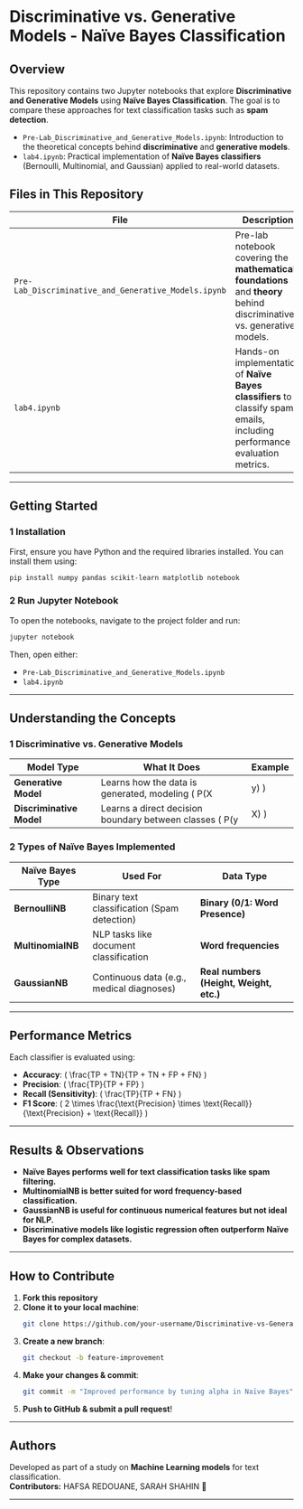 # Discriminative vs. Generative Models - Naïve Bayes Classification

##  Overview
This repository contains two Jupyter notebooks that explore **Discriminative and Generative Models** using **Naïve Bayes Classification**. The goal is to compare these approaches for text classification tasks such as **spam detection**.

- `Pre-Lab_Discriminative_and_Generative_Models.ipynb`: Introduction to the theoretical concepts behind **discriminative** and **generative models**.
- `lab4.ipynb`: Practical implementation of **Naïve Bayes classifiers** (Bernoulli, Multinomial, and Gaussian) applied to real-world datasets.

## Files in This Repository
| File | Description |
|------|------------|
| `Pre-Lab_Discriminative_and_Generative_Models.ipynb` | Pre-lab notebook covering the **mathematical foundations** and **theory** behind discriminative vs. generative models. |
| `lab4.ipynb` | Hands-on implementation of **Naïve Bayes classifiers** to classify spam emails, including performance evaluation metrics. |

---

## Getting Started

### **1️ Installation**
First, ensure you have Python and the required libraries installed. You can install them using:

```bash
pip install numpy pandas scikit-learn matplotlib notebook
```

### **2️ Run Jupyter Notebook**
To open the notebooks, navigate to the project folder and run:

```bash
jupyter notebook
```

Then, open either:
- `Pre-Lab_Discriminative_and_Generative_Models.ipynb`
- `lab4.ipynb`

---

##  Understanding the Concepts

### **1️ Discriminative vs. Generative Models**
| Model Type | What It Does | Example |
|------------|-------------|---------|
| **Generative Model** | Learns how the data is generated, modeling \( P(X | y) \) | **Naïve Bayes (Gaussian, Multinomial, Bernoulli)** |
| **Discriminative Model** | Learns a direct decision boundary between classes \( P(y | X) \) | **Logistic Regression, SVM** |

### **2️ Types of Naïve Bayes Implemented**
| Naïve Bayes Type | Used For | Data Type |
|------------------|---------|-----------|
| **BernoulliNB** | Binary text classification (Spam detection) | **Binary (0/1: Word Presence)** |
| **MultinomialNB** | NLP tasks like document classification | **Word frequencies** |
| **GaussianNB** | Continuous data (e.g., medical diagnoses) | **Real numbers (Height, Weight, etc.)** |

---

## Performance Metrics
Each classifier is evaluated using:
- **Accuracy**: \( \frac{TP + TN}{TP + TN + FP + FN} \)
- **Precision**: \( \frac{TP}{TP + FP} \)
- **Recall (Sensitivity)**: \( \frac{TP}{TP + FN} \)
- **F1 Score**: \( 2 \times \frac{\text{Precision} \times \text{Recall}}{\text{Precision} + \text{Recall}} \)

---

## Results & Observations
- **Naïve Bayes performs well for text classification tasks like spam filtering.**
- **MultinomialNB is better suited for word frequency-based classification.**
- **GaussianNB is useful for continuous numerical features but not ideal for NLP.**
- **Discriminative models like logistic regression often outperform Naïve Bayes for complex datasets.**

---

##  How to Contribute
1. **Fork this repository** 
2. **Clone it to your local machine**:  
   ```bash
   git clone https://github.com/your-username/Discriminative-vs-Generative-Models.git
   ```
3. **Create a new branch**:  
   ```bash
   git checkout -b feature-improvement
   ```
4. **Make your changes & commit**:
   ```bash
   git commit -m "Improved performance by tuning alpha in Naïve Bayes"
   ```
5. **Push to GitHub & submit a pull request**!

---

## Authors
Developed as part of a study on **Machine Learning models** for text classification.  
**Contributors:** HAFSA REDOUANE, SARAH SHAHIN 🚀  

---

